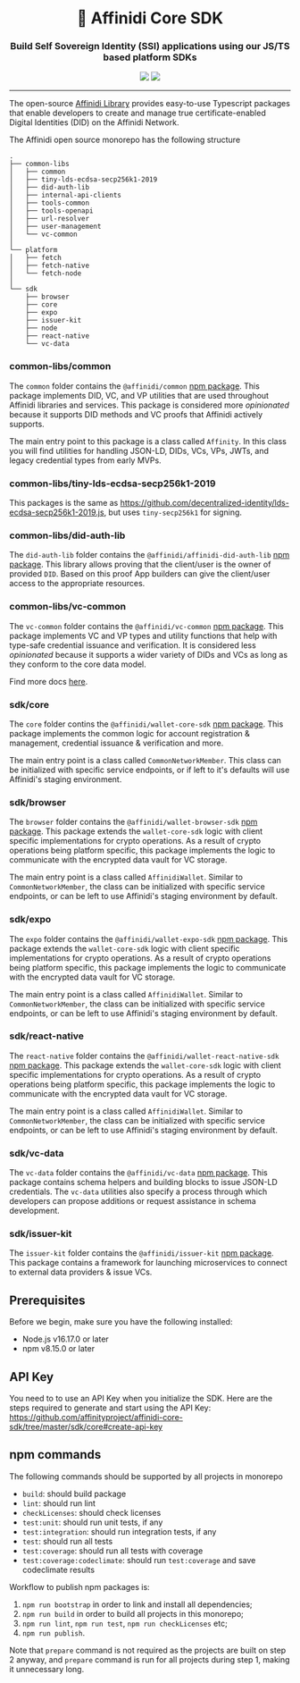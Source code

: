 <h1 align="center">
🦄 Affinidi Core SDK
</h1>

<h3 align="center">
Build Self Sovereign Identity (SSI) applications using our JS/TS based platform SDKs
</h3>

<p align="center">
    <a href="https://discord.com/invite/ffV5ctBMXr"><img src="https://img.shields.io/discord/806805256314028082?logo=discord?colorB=fedcba"/></a>
    <img src="https://shields.io/badge/PRs-welcome-brightgreen"/>
</p>
<hr/>

The open-source [Affinidi Library](https://github.com/affinityproject/affinidi-core-sdk) provides easy-to-use Typescript packages that enable developers to create and manage true certificate-enabled Digital Identities (DID) on the Affinidi Network.

The Affinidi open source monorepo has the following structure

```
.
├── common-libs
│   ├── common
│   ├── tiny-lds-ecdsa-secp256k1-2019
│   ├── did-auth-lib
│   ├── internal-api-clients
│   ├── tools-common
│   ├── tools-openapi
│   ├── url-resolver
│   ├── user-management
│   └── vc-common
│
└── platform
│   ├── fetch
│   ├── fetch-native
│   └── fetch-node
│
└── sdk
    ├── browser
    ├── core
    ├── expo
    ├── issuer-kit
    ├── node
    ├── react-native
    └── vc-data
```

### common-libs/common
The `common` folder contains the `@affinidi/common` [npm package](https://www.npmjs.com/package/@affinidi/common). This package implements DID, VC, and VP utilities that are used throughout Affinidi libraries and services. This package is considered more *opinionated* because it supports DID methods and VC proofs that Affinidi actively supports.

The main entry point to this package is a class called `Affinity`. In this class you will find utilities for handling JSON-LD, DIDs, VCs, VPs, JWTs, and legacy credential types from early MVPs.

### common-libs/tiny-lds-ecdsa-secp256k1-2019
This packages is the same as https://github.com/decentralized-identity/lds-ecdsa-secp256k1-2019.js, but uses `tiny-secp256k1` for signing.

### common-libs/did-auth-lib
The `did-auth-lib` folder contains the `@affinidi/affinidi-did-auth-lib` [npm package](https://www.npmjs.com/package/@affinidi/affinidi-did-auth-lib). This library allows proving that the client/user is the owner of provided `DID`. Based on this proof App builders can give the client/user access to the appropriate resources.

### common-libs/vc-common
The `vc-common` folder contains the `@affinidi/vc-common` [npm package](https://www.npmjs.com/package/@affinidi/vc-common). This package implements VC and VP types and utility functions that help with type-safe credential issuance and verification. It is considered less *opinionated* because it supports a wider variety of DIDs and VCs as long as they conform to the core data model.

Find more docs [here](https://docs.affinity-project.org/common/getting-started).

### sdk/core
The `core` folder contins the `@affinidi/wallet-core-sdk` [npm package](https://www.npmjs.com/package/@affinidi/wallet-core-sdk). This package implements the common logic for account registration & management, credential issuance & verification and more.

The main entry point is a class called `CommonNetworkMember`. This class can be initialized with specific service endpoints, or if left to it's defaults will use Affinidi's staging environment.

### sdk/browser
The `browser` folder contains the `@affinidi/wallet-browser-sdk` [npm package](https://www.npmjs.com/package/@affinidi/wallet-browser-sdk). This package extends the `wallet-core-sdk` logic with client specific implementations for crypto operations. As a result of crypto operations being platform specific, this package implements the logic to communicate with the encrypted data vault for VC storage.

The main entry point is a class called `AffinidiWallet`. Similar to `CommonNetworkMember`, the class can be initialized with specific service endpoints, or can be left to use Affinidi's staging environment by default.

### sdk/expo
The `expo` folder contains the `@affinidi/wallet-expo-sdk` [npm package](https://www.npmjs.com/package/@affinidi/wallet-expo-sdk). This package extends the `wallet-core-sdk` logic with client specific implementations for crypto operations. As a result of crypto operations being platform specific, this package implements the logic to communicate with the encrypted data vault for VC storage.

The main entry point is a class called `AffinidiWallet`. Similar to `CommonNetworkMember`, the class can be initialized with specific service endpoints, or can be left to use Affinidi's staging environment by default.

### sdk/react-native
The `react-native` folder contains the `@affinidi/wallet-react-native-sdk` [npm package](https://www.npmjs.com/package/@affinidi/wallet-react-native-sdk). This package extends the `wallet-core-sdk` logic with client specific implementations for crypto operations. As a result of crypto operations being platform specific, this package implements the logic to communicate with the encrypted data vault for VC storage.

The main entry point is a class called `AffinidiWallet`. Similar to `CommonNetworkMember`, the class can be initialized with specific service endpoints, or can be left to use Affinidi's staging environment by default.

### sdk/vc-data
The `vc-data` folder contains the `@affinidi/vc-data` [npm package](https://www.npmjs.com/package/@affinidi/vc-data). This package contains schema helpers and building blocks to issue JSON-LD credentials. The `vc-data` utilities also specify a process through which developers can propose additions or request assistance in schema development.

### sdk/issuer-kit
The `issuer-kit` folder contains the `@affinidi/issuer-kit` [npm package](https://www.npmjs.com/package/@affinidi/issuer-kit). This package contains a framework for launching microservices to connect to external data providers & issue VCs.

## Prerequisites
Before we begin, make sure you have the following installed:

- Node.js v16.17.0 or later
- npm v8.15.0 or later

## API Key
You need to to use an API Key when you initialize the SDK. Here are the steps required to generate and start using the API Key: https://github.com/affinityproject/affinidi-core-sdk/tree/master/sdk/core#create-api-key

## npm commands

The following commands should be supported by all projects in monorepo

* `build`: should build package
* `lint`: should run lint
* `checkLicenses`: should check licenses
* `test:unit`: should run unit tests, if any
* `test:integration`: should run integration tests, if any
* `test`: should run all tests
* `test:coverage`: should run all tests with coverage
* `test:coverage:codeclimate`: should run `test:coverage` and save codeclimate results

Workflow to publish npm packages is:
1. `npm run bootstrap` in order to link and install all dependencies;
2. `npm run build` in order to build all projects in this monorepo;
3. `npm run lint`, `npm run test`, `npm run checkLicenses` etc;
4. `npm run publish`.

Note that `prepare` command is not required as the projects are built on step 2 anyway, and `prepare` command is run for all projects during step 1, making it unnecessary long.


